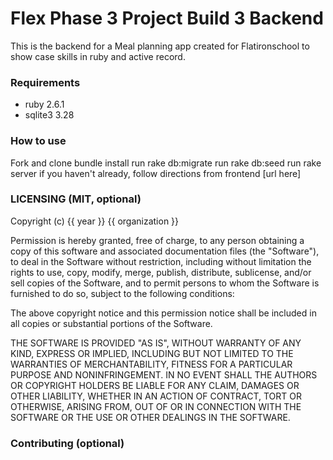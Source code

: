 # Flex Phase 3 Project Build 3 Backend
This is the backend for a Meal planning app created for Flatironschool to show case skills in ruby and active record. 

### Requirements
* ruby 2.6.1
* sqlite3 3.28

### How to use
Fork and clone
bundle install
run rake db:migrate
run rake db:seed
run rake server
if you haven't already, follow directions from frontend [url here]

### LICENSING (MIT, optional)
Copyright (c) {{ year }} {{ organization }}

Permission is hereby granted, free of charge, to any person obtaining a copy
of this software and associated documentation files (the "Software"), to deal
in the Software without restriction, including without limitation the rights
to use, copy, modify, merge, publish, distribute, sublicense, and/or sell
copies of the Software, and to permit persons to whom the Software is
furnished to do so, subject to the following conditions:

The above copyright notice and this permission notice shall be included in all
copies or substantial portions of the Software.

THE SOFTWARE IS PROVIDED "AS IS", WITHOUT WARRANTY OF ANY KIND,
EXPRESS OR IMPLIED, INCLUDING BUT NOT LIMITED TO THE WARRANTIES OF
MERCHANTABILITY, FITNESS FOR A PARTICULAR PURPOSE AND NONINFRINGEMENT.
IN NO EVENT SHALL THE AUTHORS OR COPYRIGHT HOLDERS BE LIABLE FOR ANY CLAIM,
DAMAGES OR OTHER LIABILITY, WHETHER IN AN ACTION OF CONTRACT, TORT OR
OTHERWISE, ARISING FROM, OUT OF OR IN CONNECTION WITH THE SOFTWARE OR THE USE
OR OTHER DEALINGS IN THE SOFTWARE.

### Contributing (optional)